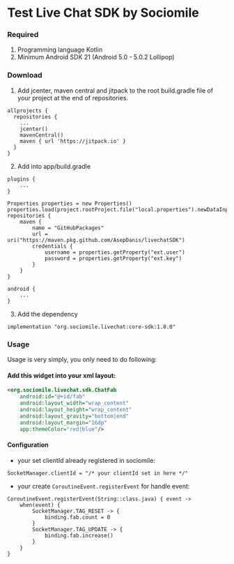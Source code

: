 # Test Live Chat SDK by Sociomile

### Required

1. Programming language Kotlin
2. Minimum Android SDK 21 (Android 5.0 - 5.0.2 Lollipop)

### Download

1. Add jcenter, maven central and jitpack to the root build.gradle file of your project at the end of repositories.
```
allprojects {
  repositories {
    ...
    jcenter()
    mavenCentral()
    maven { url 'https://jitpack.io' }
  }
}
```

2. Add into app/build.gradle
```
plugins {
    ...
}

Properties properties = new Properties()
properties.load(project.rootProject.file("local.properties").newDataInputStream())
repositories {
    maven {
        name = "GitHubPackages"
        url = uri("https://maven.pkg.github.com/AsepDanis/livechatSDK")
        credentials {
            username = properties.getProperty("ext.user")
            password = properties.getProperty("ext.key")
        }
    }
}

android {
    ...
}
``` 

3. Add the dependency
```
implementation "org.sociomile.livechat:core-sdk:1.0.0"
``` 

### Usage
Usage is very simply, you only need to do following:

#### Add this widget into your xml layout:

```xml
<org.sociomile.livechat.sdk.ChatFab
    android:id="@+id/fab"
    android:layout_width="wrap_content"
    android:layout_height="wrap_content"
    android:layout_gravity="bottom|end"
    android:layout_margin="16dp"
    app:themeColor="red|blue"/>
```

#### Configuration

* your set clientId already registered in sociomile:
```
SocketManager.clientId = "/* your clientId set in here */"
```

* your create `CoroutineEvent.registerEvent` for handle event:
```
CoroutineEvent.registerEvent(String::class.java) { event ->
    when(event) {
        SocketManager.TAG_RESET -> {
            binding.fab.count = 0
        }
        SocketManager.TAG_UPDATE -> {
            binding.fab.increase()
        }
    }
}
```
